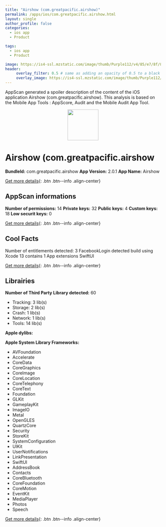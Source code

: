 ```yaml
---
title: "Airshow (com.greatpacific.airshow)"
permalink: /apps/ios/com.greatpacific.airshow.html
layout: single
author_profile: false
categories: 
  - ios app 
  - Product 

tags: 
  - ios app 
  - Product 

image: https://is4-ssl.mzstatic.com/image/thumb/Purple112/v4/85/e7/8f/85e78f30-4973-93ca-643e-f765edf220ef/AppIcon-1x_U007emarketing-0-7-0-85-220.png/512x512bb.jpg
header: 
     overlay_filter: 0.5 # same as adding an opacity of 0.5 to a black background
     overlay_image: https://is4-ssl.mzstatic.com/image/thumb/Purple112/v4/85/e7/8f/85e78f30-4973-93ca-643e-f765edf220ef/AppIcon-1x_U007emarketing-0-7-0-85-220.png/512x512bb.jpg
---
```

AppScan generated a spoiler description of the content of the iOS application Airshow (com.greatpacific.airshow). This analysis is based on the Mobile App Tools : AppScore, Audit and the Mobile Audit App Tool.

  
  
<div style="text-align: center;"><img src="https://is4-ssl.mzstatic.com/image/thumb/Purple112/v4/85/e7/8f/85e78f30-4973-93ca-643e-f765edf220ef/AppIcon-1x_U007emarketing-0-7-0-85-220.png/512x512bb.jpg" width="100" height="100"></div>  
  
# Airshow (com.greatpacific.airshow

**BundleId:** com.greatpacific.airshow
**App Version:** 2.0.1
**App Name:** Airshow


[Get more details](/pricing.html){: .btn .btn--info .align-center}  
  
## AppScan informations 

**Number of permissions:** 14
**Private keys:** 32
**Public keys:** 4
**Custom keys:** 18
**Low securit keys:** 0
  
[Get more details](/pricing.html){: .btn .btn--info .align-center}

## Cool Facts

Number of entitlements detected: 3
FacebookLogin detected
build using Xcode 13
contains 1 App extensions
SwiftUI
  
[Get more details](/pricing.html){: .btn .btn--info .align-center}

## Librairies 
**Number of Third Party Library detected:** 60
- Tracking: 3 lib(s)
- Storage: 2 lib(s)
- Crash: 1 lib(s)
- Network: 1 lib(s)
- Tools: 14 lib(s)

**Apple dylibs:**


**Apple System Library Frameworks:**
- AVFoundation
- Accelerate
- CoreData
- CoreGraphics
- CoreImage
- CoreLocation
- CoreTelephony
- CoreText
- Foundation
- GLKit
- GameplayKit
- ImageIO
- Metal
- OpenGLES
- QuartzCore
- Security
- StoreKit
- SystemConfiguration
- UIKit
- UserNotifications
- LinkPresentation
- SwiftUI
- AddressBook
- Contacts
- CoreBluetooth
- CoreFoundation
- CoreMotion
- EventKit
- MediaPlayer
- Photos
- Speech


  
[Get more details](/pricing.html){: .btn .btn--info .align-center}

